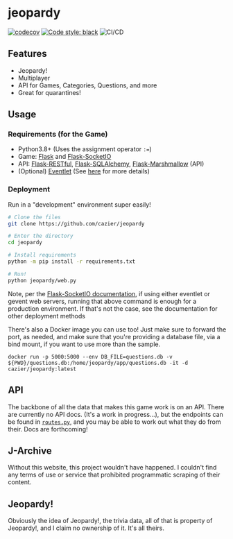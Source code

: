 # jeopardy
[![codecov](https://codecov.io/gh/cazier/jeopardy/branch/master/graph/badge.svg?token=YA25NBGZMX)](https://codecov.io/gh/cazier/jeopardy)
[![Code style: black](https://img.shields.io/badge/code%20style-black-000000.svg)](https://github.com/psf/black)
![CI/CD](https://github.com/cazier/jeopardy/workflows/CI/CD/badge.svg)


## Features
- Jeopardy!
- Multiplayer
- API for Games, Categories, Questions, and more
- Great for quarantines!

## Usage
### Requirements (for the Game)
- Python3.8+ (Uses the assignment operator `:=`)
- Game: [Flask](https://flask.palletsprojects.com/en/1.1.x/) and [Flask-SocketIO](https://flask-socketio.readthedocs.io/en/latest/)
- API: [Flask-RESTful](https://flask-restful.readthedocs.io/en/latest/), [Flask-SQLAlchemy](https://flask-sqlalchemy.palletsprojects.com/en/2.x/), [Flask-Marshmallow](https://flask-marshmallow.readthedocs.io/en/latest/) (API)
- (Optional) [Eventlet](http://eventlet.net/) (See [here](https://flask-socketio.readthedocs.io/en/latest/#requirements) for more details)


### Deployment
Run in a "development" environment super easily!

```bash
# Clone the files
git clone https://github.com/cazier/jeopardy

# Enter the directory
cd jeopardy

# Install requirements
python -m pip install -r requirements.txt

# Run!
python jeopardy/web.py
```
Note, per the [Flask-SocketIO documentation](https://flask-socketio.readthedocs.io/en/latest/#embedded-server), if using either eventlet or gevent web servers, running that above command is enough for a production environment. If that's not the case, see the documentation for other deployment methods

There's also a Docker image you can use too! Just make sure to forward the port, as needed, and make sure that you're providing a database file, via a bind mount, if you want to use more than the sample. 

```docker
docker run -p 5000:5000 --env DB_FILE=questions.db -v ${PWD}/questions.db:/home/jeopardy/app/questions.db -it -d cazier/jeopardy:latest
```

## API
The backbone of all the data that makes this game work is on an API. There are currently no API docs. (It's a work in progress...), but the endpoints can be found in [`routes.py`](jeopardy/api/routes.py), and you may be able to work out what they do from their. Docs are forthcoming!

## J-Archive
Without this website, this project wouldn't have happened. I couldn't find any terms of use or service that prohibited programmatic scraping of their content.

## Jeopardy!
Obviously the idea of Jeopardy!, the trivia data, all of that is property of Jeopardy!, and I claim no ownership of it. It's all theirs.